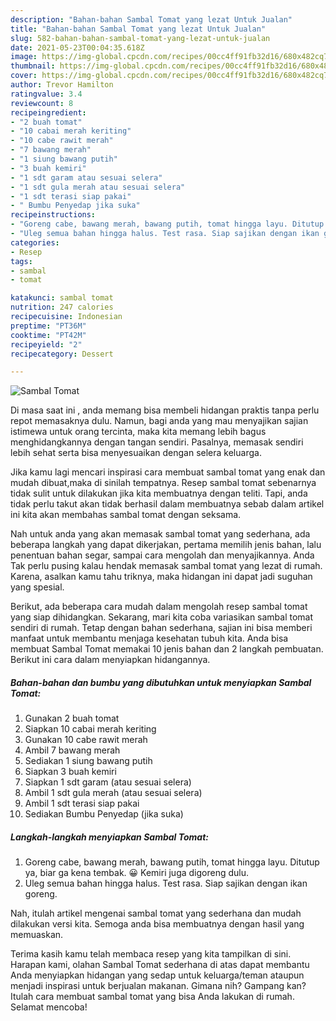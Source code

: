 ```yaml
---
description: "Bahan-bahan Sambal Tomat yang lezat Untuk Jualan"
title: "Bahan-bahan Sambal Tomat yang lezat Untuk Jualan"
slug: 582-bahan-bahan-sambal-tomat-yang-lezat-untuk-jualan
date: 2021-05-23T00:04:35.618Z
image: https://img-global.cpcdn.com/recipes/00cc4ff91fb32d16/680x482cq70/sambal-tomat-foto-resep-utama.jpg
thumbnail: https://img-global.cpcdn.com/recipes/00cc4ff91fb32d16/680x482cq70/sambal-tomat-foto-resep-utama.jpg
cover: https://img-global.cpcdn.com/recipes/00cc4ff91fb32d16/680x482cq70/sambal-tomat-foto-resep-utama.jpg
author: Trevor Hamilton
ratingvalue: 3.4
reviewcount: 8
recipeingredient:
- "2 buah tomat"
- "10 cabai merah keriting"
- "10 cabe rawit merah"
- "7 bawang merah"
- "1 siung bawang putih"
- "3 buah kemiri"
- "1 sdt garam atau sesuai selera"
- "1 sdt gula merah atau sesuai selera"
- "1 sdt terasi siap pakai"
- " Bumbu Penyedap jika suka"
recipeinstructions:
- "Goreng cabe, bawang merah, bawang putih, tomat hingga layu. Ditutup ya, biar ga kena tembak. 😀 Kemiri juga digoreng dulu."
- "Uleg semua bahan hingga halus. Test rasa. Siap sajikan dengan ikan goreng."
categories:
- Resep
tags:
- sambal
- tomat

katakunci: sambal tomat 
nutrition: 247 calories
recipecuisine: Indonesian
preptime: "PT36M"
cooktime: "PT42M"
recipeyield: "2"
recipecategory: Dessert

---
```



![Sambal Tomat](https://img-global.cpcdn.com/recipes/00cc4ff91fb32d16/680x482cq70/sambal-tomat-foto-resep-utama.jpg)

Di masa  saat ini , anda memang bisa membeli hidangan praktis tanpa perlu repot memasaknya dulu. Namun, bagi anda yang mau menyajikan sajian istimewa untuk orang tercinta, maka kita memang lebih bagus menghidangkannya dengan tangan sendiri. Pasalnya, memasak sendiri lebih sehat serta bisa menyesuaikan dengan selera keluarga.

Jika kamu lagi mencari inspirasi cara membuat sambal tomat yang enak dan mudah dibuat,maka di sinilah tempatnya. Resep sambal tomat  sebenarnya tidak sulit untuk dilakukan jika kita membuatnya dengan teliti. Tapi, anda tidak perlu takut akan tidak berhasil dalam membuatnya 
sebab dalam artikel ini kita akan membahas sambal tomat dengan seksama.  



Nah untuk anda yang akan memasak sambal tomat yang sederhana, ada beberapa langkah yang dapat dikerjakan, pertama memilih jenis bahan, lalu penentuan bahan segar, sampai cara mengolah dan menyajikannya. Anda Tak perlu pusing kalau hendak memasak sambal tomat yang lezat di rumah. Karena, asalkan kamu  tahu triknya, maka hidangan ini dapat jadi suguhan yang spesial.

Berikut, ada beberapa cara mudah dalam mengolah resep sambal tomat yang siap dihidangkan. Sekarang, mari kita coba variasikan sambal tomat sendiri di rumah. Tetap dengan bahan sederhana, sajian ini bisa memberi manfaat untuk membantu menjaga kesehatan tubuh kita. Anda bisa membuat Sambal Tomat memakai 10 jenis bahan dan 2 langkah pembuatan. Berikut ini cara dalam menyiapkan hidangannya.

<!--inarticleads1-->

##### Bahan-bahan dan bumbu yang dibutuhkan untuk menyiapkan Sambal Tomat:

1. Gunakan 2 buah tomat
1. Siapkan 10 cabai merah keriting
1. Gunakan 10 cabe rawit merah
1. Ambil 7 bawang merah
1. Sediakan 1 siung bawang putih
1. Siapkan 3 buah kemiri
1. Siapkan 1 sdt garam (atau sesuai selera)
1. Ambil 1 sdt gula merah (atau sesuai selera)
1. Ambil 1 sdt terasi siap pakai
1. Sediakan  Bumbu Penyedap (jika suka)




<!--inarticleads2-->

##### Langkah-langkah menyiapkan Sambal Tomat:

1. Goreng cabe, bawang merah, bawang putih, tomat hingga layu. Ditutup ya, biar ga kena tembak. 😀 Kemiri juga digoreng dulu.
1. Uleg semua bahan hingga halus. Test rasa. Siap sajikan dengan ikan goreng.




Nah, itulah artikel mengenai  sambal tomat  yang sederhana dan mudah dilakukan versi kita. Semoga anda bisa membuatnya dengan hasil yang memuaskan. 

Terima kasih kamu telah membaca resep yang kita tampilkan di sini. Harapan kami, olahan  Sambal Tomat sederhana di atas dapat membantu Anda menyiapkan hidangan yang sedap untuk keluarga/teman ataupun menjadi inspirasi untuk berjualan makanan. Gimana nih? Gampang kan? Itulah cara membuat sambal tomat yang bisa Anda lakukan di rumah. Selamat mencoba!

